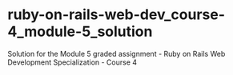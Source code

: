 # ruby-on-rails-web-dev_course-4_module-5_solution
Solution for the Module 5 graded assignment - Ruby on Rails Web Development Specialization - Course 4
